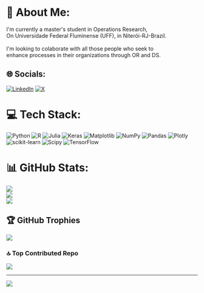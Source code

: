 # 💫 About Me:
I'm currently a master's student in Operations Research,<br>On Universidade Federal Fluminense (UFF), in Niterói-RJ-Brazil.<br><br>I'm looking to colaborate with all those people who seek to <br>enhance processes in their organizations through OR and DS.


## 🌐 Socials:
[![LinkedIn](https://img.shields.io/badge/LinkedIn-%230077B5.svg?logo=linkedin&logoColor=white)](https://linkedin.com/in/linkedin.com/in/tullio-pires-6b656b225) [![X](https://img.shields.io/badge/X-black.svg?logo=X&logoColor=white)](https://x.com/@PiresTullio) 

# 💻 Tech Stack:
![Python](https://img.shields.io/badge/python-3670A0?style=for-the-badge&logo=python&logoColor=ffdd54) ![R](https://img.shields.io/badge/r-%23276DC3.svg?style=for-the-badge&logo=r&logoColor=white) ![Julia](https://img.shields.io/badge/-Julia-9558B2?style=for-the-badge&logo=julia&logoColor=white) ![Keras](https://img.shields.io/badge/Keras-%23D00000.svg?style=for-the-badge&logo=Keras&logoColor=white) ![Matplotlib](https://img.shields.io/badge/Matplotlib-%23ffffff.svg?style=for-the-badge&logo=Matplotlib&logoColor=black) ![NumPy](https://img.shields.io/badge/numpy-%23013243.svg?style=for-the-badge&logo=numpy&logoColor=white) ![Pandas](https://img.shields.io/badge/pandas-%23150458.svg?style=for-the-badge&logo=pandas&logoColor=white) ![Plotly](https://img.shields.io/badge/Plotly-%233F4F75.svg?style=for-the-badge&logo=plotly&logoColor=white) ![scikit-learn](https://img.shields.io/badge/scikit--learn-%23F7931E.svg?style=for-the-badge&logo=scikit-learn&logoColor=white) ![Scipy](https://img.shields.io/badge/SciPy-%230C55A5.svg?style=for-the-badge&logo=scipy&logoColor=%white) ![TensorFlow](https://img.shields.io/badge/TensorFlow-%23FF6F00.svg?style=for-the-badge&logo=TensorFlow&logoColor=white)
# 📊 GitHub Stats:
![](https://github-readme-stats.vercel.app/api?username=KanonStarbringer&theme=dark&hide_border=false&include_all_commits=true&count_private=true)<br/>
![](https://github-readme-streak-stats.herokuapp.com/?user=KanonStarbringer&theme=dark&hide_border=false)<br/>
![](https://github-readme-stats.vercel.app/api/top-langs/?username=KanonStarbringer&theme=dark&hide_border=false&include_all_commits=true&count_private=true&layout=compact)

## 🏆 GitHub Trophies
![](https://github-profile-trophy.vercel.app/?username=KanonStarbringer&theme=radical&no-frame=false&no-bg=true&margin-w=4)

### 🔝 Top Contributed Repo
![](https://github-contributor-stats.vercel.app/api?username=KanonStarbringer&limit=5&theme=dark&combine_all_yearly_contributions=true)

---
[![](https://visitcount.itsvg.in/api?id=KanonStarbringer&icon=0&color=0)](https://visitcount.itsvg.in)

<!-- Proudly created with GPRM ( https://gprm.itsvg.in ) -->
